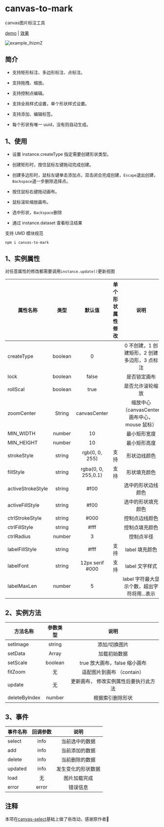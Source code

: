 # canvas-to-mark

canvas图片标注工具  

[demo](https://codesandbox.io/s/throbbing-dust-tyn5wk?file=/index.html) | [效果](https://tyn5wk.csb.app/)

![example_lhizmZ](https://cdn.jsdelivr.net/gh/NeverStop1024/images-store@main/blog/example_lhizmZ.png)

## 简介

- 支持矩形标注、多边形标注、点标注。

- 支持拖拽、缩放。

- 支持控制点编辑。

- 支持全局样式设置，单个形状样式设置。

- 支持添加、编辑标签。

- 每个形状有唯一 uuid，没有则自动生成。

## 1、使用

- 设置 instance.createType 指定需要创建形状类型。

- 创建矩形时，按住鼠标左键拖动完成创建。

- 创建多边形时，鼠标左键单击添加点，双击闭合完成创建，`Escape`退出创建，`Backspace`退一步删除选择点。

- 按住鼠标右键拖动画布。

- 鼠标滚轮缩放画布。

- 选中形状，`Backspace`删除

- 通过 instance.dataset 查看标注结果

支持 UMD 模块规范

```
npm i canvas-to-mark
```

## 1、实例属性

对任意属性的修改都需要调用`instance.update()`更新视图

| 属性名称          |   类型    |  默认值  | 单个形状属性修改 |                说明                |
| ----------------- |:-------:|:-----:| :--------------: |:--------------------------------:|
| createType        | boolean |   0   |                  |    0 不创建，1 创建矩形，2 创建多边形，3 点标注    |
| lock              | boolean | false |                  |              是否锁定画布              |
| rollScal          | boolean | true  |                  |             是否允许滚轮缩放             |
| zoomCenter          | String  | canvasCenter  |                  | 缩放中心（canvasCenter 画布中心，mouse 鼠标） |
| MIN_WIDTH         | number  |         10          |                  |              最小矩形宽度              |
| MIN_HEIGHT        | number  |         10          |                  |              最小矩形高度              |
| strokeStyle       | string  |   rgb(0, 0, 255)    |       支持       |              形状边线颜色              |
| fillStyle         | string  | rgba(0, 0, 255,0.1) |       支持       |              形状填充颜色              |
| activeStrokeStyle | string  |        #f00         |                  |            选中的形状边线颜色             |
| activeFillStyle   | string  |        #f00         |                  |            选中的形状填充颜色             |
| ctrlStrokeStyle   | string  |        #000         |                  |             控制点边线颜色              |
| ctrlFillStyle     | string  |        #fff         |                  |             控制点填充颜色              |
| ctrlRadius        | number  |          3          |                  |              控制点半径               |
| labelFillStyle    | string  |        #fff         |       支持       |            label 填充颜色            |
| labelFont         | string  |   12px serif #000   |       支持       |            label 文字样式            |
| labelMaxLen       | number  |          5          |                  |    label 字符最大显示个数，超出字符将用...表示    |

## 2、实例方法

| 方法名称      | 参数类型 |                 说明                  |
| ------------- | :------: | :-----------------------------------: |
| setImage      |  string  |             添加/切换图片             |
| setData       |  Array   |             加载初始数据              |
| setScale      | boolean  |     true 放大画布，false 缩小画布     |
| fitZoom       |    无    |      适配图片到画布 （contain）       |
| update        |    无    | 更新画布， 修改实例属性后要执行此方法 |
| deleteByIndex |  number  |           根据索引删除形状            |

## 3、事件

| 事件名称 | 回调参数 |        说明        |
| -------- | :------: | :----------------: |
| select   |   info   |   当前选中的数据   |
| add      |   info   |   当前添加的数据   |
| delete   |   info   |   当前删除的数据   |
| updated  |   info   | 发生变化的形状数据 |
| load     |    无    |    图片加载完成    |
| error    |  error   |      错误信息      |


## 注释
本项在[canvas-select](https://github.com/heylight/canvas-select)基础上做了些改动，感谢原作者🙏